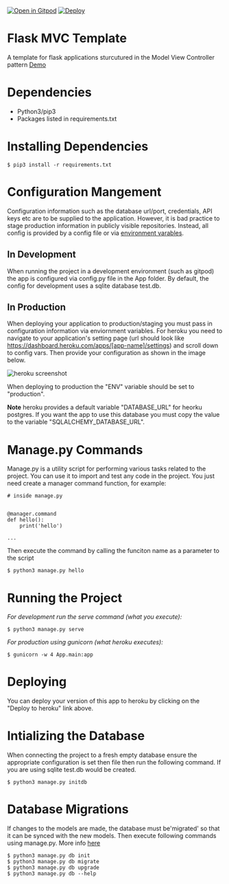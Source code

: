[![Open in Gitpod](https://gitpod.io/button/open-in-gitpod.svg)](https://gitpod.io/#https://github.com/Jewel-CC/Triad-GiveOne/)
[![Deploy](https://www.herokucdn.com/deploy/button.svg)](https://heroku.com/deploy)

# Flask MVC Template
A template for flask applications sturcutured in the Model View Controller pattern [Demo](https://dcit-flaskmvc.herokuapp.com/)


# Dependencies
* Python3/pip3
* Packages listed in requirements.txt

# Installing Dependencies
```
$ pip3 install -r requirements.txt
```

# Configuration Mangement


Configuration information such as the database url/port, credentials, API keys etc are to be supplied to the application. However, it is bad practice to stage production information in publicly visible repositories.
Instead, all config is provided by a config file or via [environment varables](https://linuxize.com/post/how-to-set-and-list-environment-variables-in-linux/).

## In Development

When running the project in a development environment (such as gitpod) the app is configured via config.py file in the App folder. By default, the config for development uses a sqlite database test.db.

## In Production

When deploying your application to production/staging you must pass
in configuration information via enviornment variables. For heroku you need to navigate to your application's setting page (url should look like https://dashboard.heroku.com/apps/[app-name]/settings) and scroll down to config vars.
Then provide your configuration as shown in the image below. 

![heroku screenshot](images/fig1.png)

When deploying to production the "ENV" variable should be set to "production". 

**Note** heroku provides a default variable "DATABASE_URL" for heorku postgres. If you want the app to use this database you must copy the value to the variable "SQLALCHEMY_DATABASE_URL".

# Manage.py Commands

Manage.py is a utility script for performing various tasks related to the project. You can use it to import and test any code in the project. 
You just need create a manager command function, for example:

```
# inside manage.py


@manager.command
def hello():
    print('hello')

...    
```

Then execute the command by calling the funciton name as a parameter to the script

```
$ python3 manage.py hello
```


# Running the Project

_For development run the serve command (what you execute):_
```
$ python3 manage.py serve
```
_For production using gunicorn (what heroku executes):_
```
$ gunicorn -w 4 App.main:app
```

# Deploying
You can deploy your version of this app to heroku by clicking on the "Deploy to heroku" link above.

# Intializing the Database
When connecting the project to a fresh empty database ensure the appropriate configuration is set then file then run the following command. If you are using sqlite test.db would be created.
```
$ python3 manage.py initdb
```

# Database Migrations
If changes to the models are made, the database must be'migrated' so that it can be synced with the new models.
Then execute following commands using manage.py. More info [here](https://flask-migrate.readthedocs.io/en/latest/)

```
$ python3 manage.py db init
$ python3 manage.py db migrate
$ python3 manage.py db upgrade
$ python3 manage.py db --help
```
